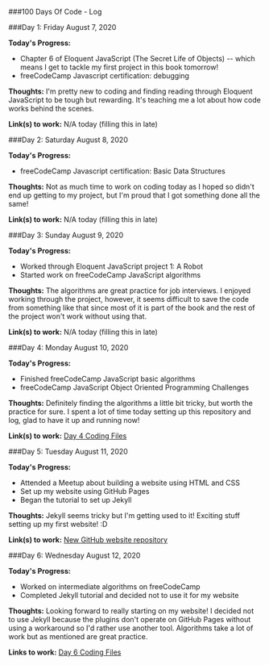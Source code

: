 ###100 Days Of Code - Log

###Day 1: Friday August 7, 2020

**Today's Progress:**

* Chapter 6 of Eloquent JavaScript (The Secret Life of Objects) -- which means I get to tackle my first project in this book tomorrow!
* freeCodeCamp Javascript certification: debugging

**Thoughts:** 
I'm pretty new to coding and finding reading through Eloquent JavaScript to be tough but rewarding. It's teaching me a lot about how code works behind the scenes.

**Link(s) to work:**
N/A today (filling this in late)

###Day 2: Saturday August 8, 2020

**Today's Progress:**

* freeCodeCamp Javascript certification: Basic Data Structures

**Thoughts:**
Not as much time to work on coding today as I hoped so didn't end up getting to my project, but I'm proud that I got something done all the same!

**Link(s) to work:**
N/A today (filling this in late)

###Day 3: Sunday August 9, 2020

**Today's Progress:**

* Worked through Eloquent JavaScript project 1: A Robot
* Started work on freeCodeCamp JavaScript algorithms

**Thoughts:**
The algorithms are great practice for job interviews. I enjoyed working through the project, however, it seems difficult to save the code from something like that since most of it is part of the book and the rest of the project won't work without using that.

**Link(s) to work:**
N/A today (filling this in late)

###Day 4: Monday August 10, 2020

**Today's Progress:**

* Finished freeCodeCamp JavaScript basic algorithms
* freeCodeCamp JavaScript Object Oriented Programming Challenges

**Thoughts:**
Definitely finding the algorithms a little bit tricky, but worth the practice for sure. I spent a lot of time today setting up this repository and log, glad to have it up and running now!

**Link(s) to work:**
<a href=https://github.com/kelsi2/100-days-of-code/tree/master/Day4>Day 4 Coding Files</a>

###Day 5: Tuesday August 11, 2020

**Today's Progress:**

* Attended a Meetup about building a website using HTML and CSS
* Set up my website using GitHub Pages
* Began the tutorial to set up Jekyll

**Thoughts:**
Jekyll seems tricky but I'm getting used to it! Exciting stuff setting up my first website! :D

**Link(s) to work:**
<a href= https://github.com/kelsi2/kelsi2.github.io>New GitHub website repository</a>

###Day 6: Wednesday August 12, 2020

**Today's Progress:**

* Worked on intermediate algorithms on freeCodeCamp
* Completed Jekyll tutorial and decided not to use it for my website

**Thoughts:**
Looking forward to really starting on my website! I decided not to use Jekyll because the plugins don't operate on GitHub Pages without using a workaround so I'd rather use another tool. Algorithms take a lot of work but as mentioned are great practice.

**Links to work:**
<a href=https://github.com/kelsi2/100-days-of-code/tree/master/Day6>Day 6 Coding Files</a>
